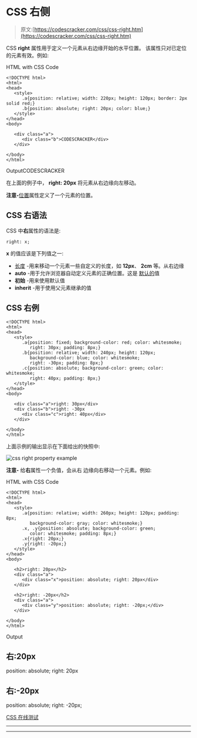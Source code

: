 # CSS 右侧

> 原文:[https://codescracker.com/css/css-right.htm](https://codescracker.com/css/css-right.htm)

CSS **right** 属性用于定义一个元素从右边缘开始的水平位置。 该属性只对已定位的元素有效。例如:

HTML with CSS Code

```
<!DOCTYPE html>
<html>
<head>
   <style>
      .a{position: relative; width: 220px; height: 120px; border: 2px solid red;}
      .b{position: absolute; right: 20px; color: blue;}
   </style>
</head>
<body>

   <div class="a">
      <div class="b">CODESCRACKER</div>
   </div>

</body>
</html>
```

OutputCODESCRACKER

在上面的例子中， **right: 20px** 将元素从右边缘向左移动。

**注意-**[位置](/css/css-positioning.htm)属性定义了一个元素的位置。

## CSS 右语法

CSS 中**右**属性的语法是:

```
right: x;
```

**x** 的值应该是下列值之一:

*   [长度](/css/css-length-units.htm) -用来移动一个元素一些自定义的长度，如 **12px**、 **2cm** 等。从右边缘
*   **auto** -用于允许浏览器自动定义元素的正确位置。这是 <u>默认的</u>值
*   **初始** -用来使用默认值
*   **inherit** -用于使用父元素继承的值

## CSS 右例

```
<!DOCTYPE html>
<html>
<head>
   <style>
      .a{position: fixed; background-color: red; color: whitesmoke;
         right: 30px; padding: 8px;}
      .b{position: relative; width: 240px; height: 120px;
         background-color: blue; color: whitesmoke;
         right: -30px; padding: 8px;}
      .c{position: absolute; background-color: green; color: whitesmoke;
         right: 40px; padding: 8px;}
   </style>
</head>
<body>

   <div class="a">right: 30px</div>
   <div class="b">right: -30px
      <div class="c">right: 40px</div>
   </div>

</body>
</html>
```

上面示例的输出显示在下面给出的快照中:

![css right property example](../Images/8db1e190c7c5ed9cd0ed921f2505528b.png)

**注意-** 给**右**属性一个负值，会从右 边缘向右移动一个元素。例如:

HTML with CSS Code

```
<!DOCTYPE html>
<html>
<head>
   <style>
      .a{position: relative; width: 260px; height: 120px; padding: 8px;
         background-color: gray; color: whitesmoke;}
      .x, .y{position: absolute; background-color: green;
         color: whitesmoke; padding: 8px;}
      .x{right: 20px;}
      .y{right: -20px;}
   </style>
</head>
<body>

   <h2>right: 20px</h2>
   <div class="a">
      <div class="x">position: absolute; right: 20px</div>
   </div>

   <h2>right: -20px</h2>
   <div class="a">
      <div class="y">position: absolute; right: -20px;</div>
   </div>

</body>
</html>
```

Output

## 右:20px

position: absolute; right: 20px

## 右:-20px

position: absolute; right: -20px;

[CSS 在线测试](/exam/showtest.php?subid=5)

* * *

* * *
